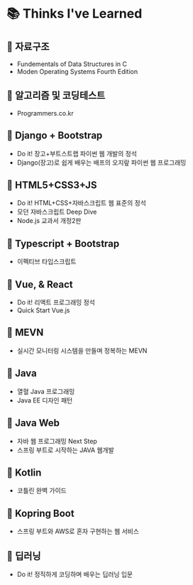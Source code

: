 # 📚 Thinks I've Learned



## 📒 자료구조
  * Fundementals of Data Structures in C
  * Moden Operating Systems Fourth Edition

## 📒 알고리즘 및 코딩테스트
  * Programmers.co.kr 

## 📒 Django + Bootstrap
  * Do it! 장고+부트스트랩 파이썬 웹 개발의 정석
  * Django(장고)로 쉽게 배우는 배프의 오지랖 파이썬 웹 프로그래밍

## 📒 HTML5+CSS3+JS
  * Do it! HTML+CSS+자바스크립트 웹 표준의 정석	
  * 모던 자바스크립트 Deep Dive
  * Node.js 교과서 개정2판

## 📒 Typescript + Bootstrap
  * 이펙티브 타입스크립트 

## 📒 Vue, & React
  * Do it! 리액트 프로그래밍 정석
  * Quick Start Vue.js

## 📒 MEVN
  * 실시간 모니터링 시스템을 만들며 정복하는 MEVN 


## 📒 Java

* 열혈 Java 프로그래밍
* Java EE 디자인 패턴
  
## 📒 Java Web

* 자바 웹 프로그래밍 Next Step
* 스프링 부트로 시작하는 JAVA 웹개발

## 📒 Kotlin
	
  * 코틀린 완벽 가이드
  
## 📒 Kopring Boot
	
  * 스프링 부트와 AWS로 혼자 구현하는 웹 서비스



## 📒 딥러닝
  * Do it! 정직하게 코딩하며 배우는 딥러닝 입문

